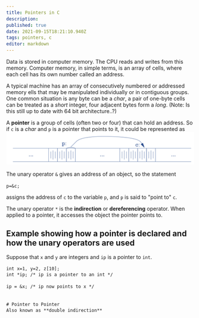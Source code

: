 ```yaml
---
title: Pointers in C
description: 
published: true
date: 2021-09-15T18:21:10.940Z
tags: pointers, c
editor: markdown
---
```


Data is stored in computer memory. The CPU reads and writes from this memory. Computer memory, in simple terms, is an array of cells, where each cell has its own number called an address. 

A typical machine has an array of consecutively numbered or addressed memory ells that may be manipulated individually or in contiguous groups. One common situation is any byte can be a *char*, a pair of one-byte cells can be treated as a *short* integer, four adjacent bytes form a *long*. (Note: Is this still up to date with 64 bit architecture..?)

A **pointer** is a group of cells (often two or four) that can hold an address. So if `c` is a *char* and `p` is a pointer that points to it, it could be represented as![pointer.png](/pointer.png)

The unary operator `&` gives an address of an object, so the statement

`p=&c;` 

assigns the address of `c` to the variable `p`, and `p` is said to "point to" `c`.

The unary operator `*` is the **indirection** or **dereferencing** operator. When applied to a pointer, it accesses the object the pointer points to. 

## Example showing how a pointer is declared and how the unary operators are used
Suppose that `x` and `y` are integers and `ip` is a pointer to `int`.
```
int x=1, y=2, z[10];
int *ip; /* ip is a pointer to an int */

ip = &x; /* ip now points to x */


# Pointer to Pointer 
Also known as **double indirection**